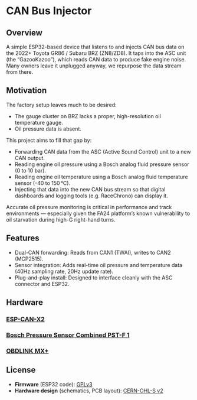 # CAN Bus Injector

## Overview

A simple ESP32-based device that listens to and injects CAN bus data on the 2022+ Toyota GR86 / Subaru BRZ (ZN8/ZD8).
It taps into the ASC unit (the “GazooKazoo”), which reads CAN data to produce fake engine noise. Many owners leave it unplugged anyway, we repurpose the data stream from there.

## Motivation

The factory setup leaves much to be desired:
- The gauge cluster on BRZ lacks a proper, high-resolution oil temperature gauge.
- Oil pressure data is absent.

This project aims to fill that gap by:
- Forwarding CAN data from the ASC (Active Sound Control) unit to a new CAN output.
- Reading engine oil pressure using a Bosch analog fluid pressure sensor (0 to 10 bar).
- Reading engine oil temperature using a Bosch analog fluid temperature sensor (-40 to 150 °C).
- Injecting that data into the new CAN bus stream so that digital dashboards and logging tools (e.g. RaceChrono) can display it.

Accurate oil pressure monitoring is critical in performance and track environments — especially given the FA24 platform’s known vulnerability to oil starvation during high-G right-hand turns.

## Features

- Dual-CAN forwarding: Reads from CAN1 (TWAI), writes to CAN2 (MCP2515).
- Sensor integration: Adds real-time oil pressure and temperature data (40Hz sampling rate, 20Hz update rate).
- Plug-and-play install: Designed to interface cleanly with the ASC connector and ESP32.

## Hardware

### [ESP-CAN-X2](https://wiki.autosportlabs.com/ESP32-CAN-X2)

### [Bosch Pressure Sensor Combined PST-F 1](https://www.bosch-motorsport.com/content/downloads/Raceparts/en-GB/54249355.html)

### [OBDLINK MX+](https://www.obdlink.com/products/obdlink-mxp/)

## License

- **Firmware** (ESP32 code): [GPLv3](./LICENSE)
- **Hardware design** (schematics, PCB layout): [CERN-OHL-S v2](./bolt-on-bosch-pst-f-1/LICENSE)
